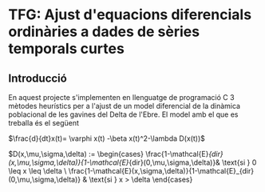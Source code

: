# TFG: Ajust d'equacions diferencials ordinàries a dades de sèries temporals curtes
## Introducció

En aquest projecte s'implementen en llenguatge de programació C 3 mètodes heurístics per a l'ajust de un model diferencial de la dinàmica poblacional de les gavines del Delta de l'Ebre. El model amb el que es treballa és el següent 


$\frac{d}{dt}x(t)= \varphi x(t) -\beta x(t)^2-\lambda D(x(t))$

$D(x,\mu,\sigma,\delta) :=
	\begin{cases} 
		\frac{1-\mathcal{E}_{dir}(x,\mu,\sigma,\delta)}{1-\mathcal{E}_{dir}(0,\mu,\sigma,\delta)}& \text{si } 0 \leq x \leq \delta \\
		\frac{1-\mathcal{E}(x,\sigma,\delta)}{1-\mathcal{E}_{dir}(0,\mu,\sigma,\delta)} & \text{si } x > \delta
	\end{cases}

